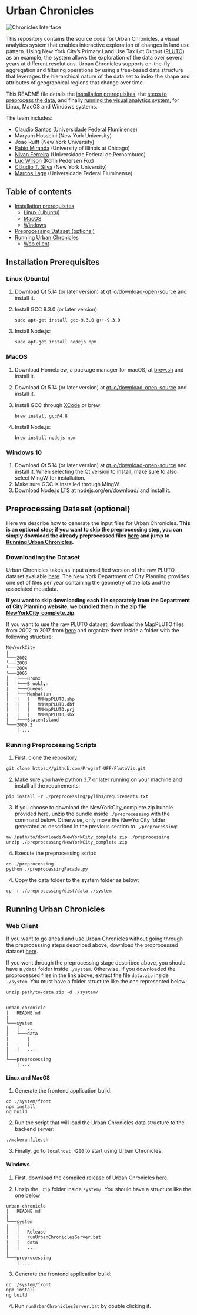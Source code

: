 # Urban Chronicles

![Chronicles Interface](https://raw.githubusercontent.com/Prograf-UFF/urban-chronicle/main/images/interface.png)

This repository contains the source code for Urban Chronicles, a visual analytics system that enables interactive exploration of changes in land use pattern. Using New York City’s Primary Land Use Tax Lot Output ([PLUTO](https://www1.nyc.gov/site/planning/data-maps/open-data/dwn-pluto-mappluto.page)) as an example, the system allows the exploration of  the data over several years at different resolutions. Urban Chronicles supports on-the-fly aggregation and filtering operations by using a tree-based data structure that leverages the hierarchical nature of the data set to index the shape and attributes of geographical regions that change over time.

This README file details the [installation prerequisites](#installation-prerequisites), the [steps to preprocess the data](#preprocessing-dataset), and finally [running the visual analytics system](#running-urban-chronicles), for Linux, MacOS and Windows systems.

The team includes:

* Claudio Santos (Universidade Federal Fluminense)
* Maryam Hosseini (New York University)
* Joao Rulff (New York University)
* [Fabio Miranda](https://fmiranda.me) (University of Illinois at Chicago)
* [Nivan Ferreira](https://www.cin.ufpe.br/~nivan/) (Universidade Federal de Pernambuco)
* [Luc Wilson](https://ui.kpf.com) (Kohn Pedersen Fox)
* [Cláudio T. Silva](https://vgc.poly.edu/~csilva/) (New York University)
* [Marcos Lage](http://www.ic.uff.br/~mlage/) (Universidade Federal Fluminense)


## Table of contents

* [Installation prerequisites](#installation-prerequisites)
    * [Linux (Ubuntu)](#linux-ubuntu)
	* [MacOS](#macos)
	* [Windows](#windows-10)
* [Preprocessing Dataset (optional)](#preprocessing-dataset-optional)
* [Running Urban Chronicles](#running-urban-chronicles)
    * [Web client](#web-client)


## Installation Prerequisites

### Linux (Ubuntu)

1. Download Qt 5.14 (or later version) at [qt.io/download-open-source](https://www.qt.io/download-open-source/) and install it.
2. Install GCC 9.3.0 (or later version)

	```
	sudo apt-get install gcc-9.3.0 g++-9.3.0
	```
3. Install Node.js:

	```
	sudo apt-get install nodejs npm
	```

### MacOS

1. Download Homebrew, a package manager for macOS, at [brew.sh](https://brew.sh/) and install it.
2. Download Qt 5.14 (or later version) at [qt.io/download-open-source](https://www.qt.io/download-open-source/) and install it.
3. Install GCC through [XCode](https://developer.apple.com/xcode/) or brew:

	```
	brew install gcc@4.8
	```

4. Install Node.js:

	```
	brew install nodejs npm
	```
	

### Windows 10

1. Download Qt 5.14 (or later version) at [qt.io/download-open-source](https://www.qt.io/download-open-source/) and install it. When selecting the Qt version to install, make sure to also select MingW for installation. 
2. Make sure GCC is installed through MingW.
3. Download Node.js LTS at [nodejs.org/en/download/](https://nodejs.org/en/download/) and install it.

## Preprocessing Dataset (optional)

Here we describe how to generate the input files for Urban Chronicles. **This is an optional step; if you want to skip the preprocessing step, you can simply download the already preprocessed files [here](https://drive.google.com/file/d/1OPc8uD-N-SGJQ0KuTO7eJeN78FaIdue2/view) and jump to [Running Urban Chronicles](#running-urban-chronicles).**

### Downloading the Dataset

Urban Chronicles takes as input a modified version of the raw PLUTO dataset available [here](https://www1.nyc.gov/site/planning/data-maps/open-data/dwn-pluto-mappluto.page). The New York Department of City Planning provides one set of files per year containing the geometry of the lots and the associated metadata.

**If you want to skip downloading each file separately from the Department of City Planning website, we bundled them in the zip file [NewYorkCity_complete.zip](https://drive.google.com/file/d/1HtFAEBYIdY4Mux8iN_Vajm4nyOcmVAFn/view).**

If you want to use the raw PLUTO dataset, download the MapPLUTO files from 2002 to 2017 from [here](https://www1.nyc.gov/site/planning/data-maps/open-data/bytes-archive.page?sorts[year]=0) and organize them inside a folder with the following structure:

```
NewYorkCity
|
└───2002
└───2003
└───2004
└───2005
│   └───Bronx
|   └───Brooklyn
|   └───Queens
|   └───Manhattan
│   |   |   MNMapPLUTO.shp
|   |   |   MNMapPLUTO.dbf
|   |   |   MNMapPLUTO.prj
|   |   |   MNMapPLUTO.shx
|   └───StatenIsland
└───2009.2
    | ...
```

### Running Preprocessing Scripts

1. First, clone the repository:

```
git clone https://github.com/Prograf-UFF/PlutoVis.git
```

2. Make sure you have python 3.7 or later running on your machine and install all the requirements:

```
pip install -r ./preprocessing/pylibs/requirements.txt
```

3. If you choose to download the NewYorkCity_complete.zip bundle provided [here](https://drive.google.com/file/d/1HtFAEBYIdY4Mux8iN_Vajm4nyOcmVAFn/view?usp=sharing), unzip the bundle inside `./preprocessing` with the command below. Otherwise, only move the NewYorCity folder generated as described in the previous section to `./preprocessing`:

```
mv /path/to/downloads/NewYorkCity_complete.zip ./preprocessing
unzip ./preprocessing/NewYorkCity_complete.zip
```

4. Execute the preprocessing script:

```
cd ./preprocessing
python ./preprocessingFacade.py
```

4. Copy the data folder to the system folder as below:

```
cp -r ./preprocessing/dist/data ./system
```

## Running Urban Chronicles

### Web Client

If you want to go ahead and use Urban Chronicles without going through the preprocessing steps described above, download the proprocessed dataset [here](https://drive.google.com/file/d/1OPc8uD-N-SGJQ0KuTO7eJeN78FaIdue2/view). 

If you went through the preprocessing stage described above, you should have a `/data` folder inside `./system`. Otherwise, if you downloaded the proprocessed files in the link above, extract the file `data.zip` inside `./system`. You must have a folder structure like the one represented below:

```
unzip path/to/data.zip -d ./system/


urban-chronicle
│   README.md
|
└───system
│   │   ...
│   └───data
|       | 
|       |
|   |   ...
│   
└───preprocessing
    | ...

```


#### Linux and MacOS 

1. Generate the frontend application build:

```
cd ./system/front
npm install
ng build
```

2. Run the script that will load the Urban Chronicles data structure to the backend server:
```
./makerunfile.sh
```

3. Finally, go to `localhost:4200` to start using Urban Chronicles .

#### Windows

1. First, download the compiled release of Urban Chronicles [here](https://drive.google.com/file/d/1xHNegEY7fb3UHysTLZEOR-yg0bWHZn9u/view?usp=sharing).

2. Unzip the `.zip` folder inside `system/`. You should have a structure like the one below

```
urban-chronicle
│   README.md
|
└───system
│   │   ...
│   │   Release
|   |   runUrbanChroniclesServer.bat
|   |   data
|   |   ...
│   
└───preprocessing
    | ...
```

3. Generate the frontend application build:

```
cd ./system/front
npm install
ng build
```

4. Run `runUrbanChroniclesServer.bat` by double clicking it.


